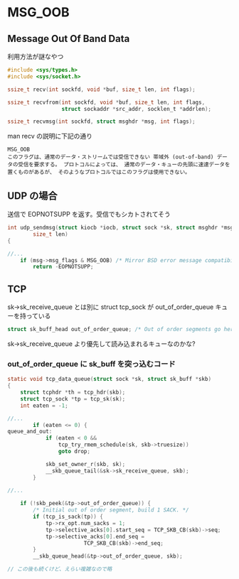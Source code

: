# MSG_OOB

## Message Out Of Band Data

利用方法が謎なやつ

```c
#include <sys/types.h>
#include <sys/socket.h>

ssize_t recv(int sockfd, void *buf, size_t len, int flags);

ssize_t recvfrom(int sockfd, void *buf, size_t len, int flags,
                 struct sockaddr *src_addr, socklen_t *addrlen);

ssize_t recvmsg(int sockfd, struct msghdr *msg, int flags);
```

man recv の説明に下記の通り

```
MSG_OOB
このフラグは、通常のデータ・ストリームでは受信できない 帯域外 (out-of-band) データの受信を要求する。 プロトコルによっては、 通常のデータ・キューの先頭に速達データを置くものがあるが、 そのようなプロトコルではこのフラグは使用できない。
```

## UDP の場合

送信で EOPNOTSUPP を返す。受信でもシカトされてそう

```c
int udp_sendmsg(struct kiocb *iocb, struct sock *sk, struct msghdr *msg,
		size_t len)
{

//...
	if (msg->msg_flags & MSG_OOB) /* Mirror BSD error message compatibility */
		return -EOPNOTSUPP;
```

## TCP

sk->sk_receive_queue とは別に struct tcp_sock が out_of_order_queue キューを持っている

```c 
struct sk_buff_head	out_of_order_queue; /* Out of order segments go here */`
```

sk->sk_receive_queue より優先して読み込まれるキューなのかな?

### out_of_order_queue に sk_buff を突っ込むコード

```c
static void tcp_data_queue(struct sock *sk, struct sk_buff *skb)
{
	struct tcphdr *th = tcp_hdr(skb);
	struct tcp_sock *tp = tcp_sk(sk);
	int eaten = -1;

//...
		if (eaten <= 0) {
queue_and_out:
			if (eaten < 0 &&
			    tcp_try_rmem_schedule(sk, skb->truesize))
				goto drop;

			skb_set_owner_r(skb, sk);
			__skb_queue_tail(&sk->sk_receive_queue, skb);
		}

//...
        
	if (!skb_peek(&tp->out_of_order_queue)) {
		/* Initial out of order segment, build 1 SACK. */
		if (tcp_is_sack(tp)) {
			tp->rx_opt.num_sacks = 1;
			tp->selective_acks[0].start_seq = TCP_SKB_CB(skb)->seq;
			tp->selective_acks[0].end_seq =
						TCP_SKB_CB(skb)->end_seq;
		}
		__skb_queue_head(&tp->out_of_order_queue, skb);

// この後も続くけど、えらい複雑なので略
```